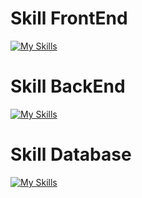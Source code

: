 # Skill FrontEnd
[![My Skills](https://skillicons.dev/icons?i=js,ts,php,html,css,tailwind,react,vue,angular,next,python,docker,bun,mongodb,mysql,postgresql,figma,npm,postman,&theme=dark)](https://skillicons.dev)

# Skill BackEnd
[![My Skills](https://skillicons.dev/icons?i=php,next,python,bun,mongodb,mysql,postgresql,figma,npm,postman,&theme=dark)](https://skillicons.dev)

# Skill Database
[![My Skills](https://skillicons.dev/icons?i=mongodb,mysql,postgresql,&theme=dark)](https://skillicons.dev)
